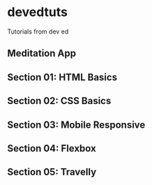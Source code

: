 # devedtuts
Tutorials from dev ed

## Meditation App
## Section 01: HTML Basics
## Section 02: CSS Basics
## Section 03: Mobile Responsive
## Section 04: Flexbox
## Section 05: Travelly


